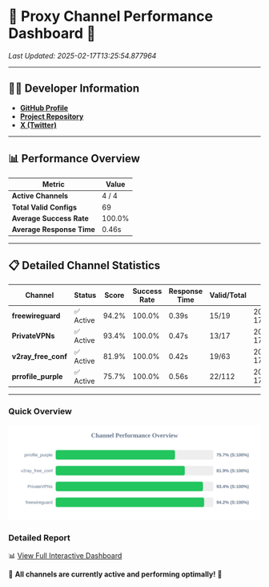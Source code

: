 # 🌟 Proxy Channel Performance Dashboard 🌟

_Last Updated: 2025-02-17T13:25:54.877964_

---

## 👩‍💻 Developer Information

- **[GitHub Profile](https://github.com/4n0nymou3)**  
- **[Project Repository](https://github.com/4n0nymou3/multi-proxy-config-fetcher)**  
- **[X (Twitter)](https://x.com/4n0nymou3)**  

---

## 📊 Performance Overview

| Metric                | Value       |
|-----------------------|-------------|
| **Active Channels**   | 4 / 4       |
| **Total Valid Configs** | 69          |
| **Average Success Rate** | 100.0%      |
| **Average Response Time** | 0.46s       |

---

## 📋 Detailed Channel Statistics

| Channel          | Status     | Score  | Success Rate | Response Time | Valid/Total | Last Success               |
|------------------|------------|--------|--------------|---------------|-------------|----------------------------|
| **freewireguard**  | ✅ Active  | 94.2%  | 100.0% | 0.39s         | 15/19       | 2025-02-17T13:25:54.876174 |
| **PrivateVPNs**  | ✅ Active  | 93.4%  | 100.0% | 0.47s         | 13/17       | 2025-02-17T13:25:54.462248 |
| **v2ray_free_conf**  | ✅ Active  | 81.9%  | 100.0% | 0.42s         | 19/63       | 2025-02-17T13:25:53.956814 |
| **prrofile_purple**  | ✅ Active  | 75.7%  | 100.0% | 0.56s         | 22/112       | 2025-02-17T13:25:53.502585 |

---

### Quick Overview
<div align="center">
  <a href="https://raw.githubusercontent.com/nullluser/NullRepo/refs/heads/main/assets/channel_stats_chart.svg">
    <img src="https://raw.githubusercontent.com/nullluser/NullRepo/refs/heads/main/assets/channel_stats_chart.svg" alt="Source Performance Statistics" width="800">
  </a>
</div>

### Detailed Report
📊 [View Full Interactive Dashboard](https://htmlpreview.github.io/?https://github.com/nullluser/NullRepo/blob/main/assets/performance_report.html)

🎉 **All channels are currently active and performing optimally!** 🎉
